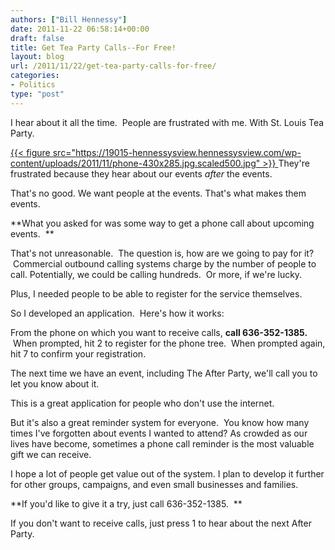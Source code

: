 ```yaml
---
authors: ["Bill Hennessy"]
date: 2011-11-22 06:58:14+00:00
draft: false
title: Get Tea Party Calls--For Free!
layout: blog
url: /2011/11/22/get-tea-party-calls-for-free/
categories:
- Politics
type: "post"
---
```


I hear about it all the time.  People are frustrated with me. With St. Louis Tea Party.

[{{< figure src="https://19015-hennessysview.hennessysview.com/wp-content/uploads/2011/11/phone-430x285.jpg.scaled500.jpg" >}}
](https://19015-hennessysview.hennessysview.com/wp-content/uploads/2011/11/phone-430x285.jpg.scaled500.jpg)They're frustrated because they hear about our events _after_ the events.

That's no good. We want people at the events. That's what makes them events.

**What you asked for was some way to get a phone call about upcoming events.  **

That's not unreasonable.  The question is, how are we going to pay for it?  Commercial outbound calling systems charge by the number of people to call. Potentially, we could be calling hundreds.  Or more, if we're lucky.

Plus, I needed people to be able to register for the service themselves.

So I developed an application.  Here's how it works:

From the phone on which you want to receive calls, **call 636-352-1385.**  When prompted, hit 2 to register for the phone tree.  When prompted again, hit 7 to confirm your registration.

The next time we have an event, including The After Party, we'll call you to let you know about it.

This is a great application for people who don't use the internet.

But it's also a great reminder system for everyone.  You know how many times I've forgotten about events I wanted to attend? As crowded as our lives have become, sometimes a phone call reminder is the most valuable gift we can receive.

I hope a lot of people get value out of the system. I plan to develop it further for other groups, campaigns, and even small businesses and families.

**If you'd like to give it a try, just call 636-352-1385.  **

If you don't want to receive calls, just press 1 to hear about the next After Party.




